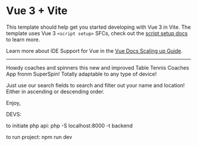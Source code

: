 # Vue 3 + Vite

This template should help get you started developing with Vue 3 in Vite. The template uses Vue 3 `<script setup>` SFCs, check out the [script setup docs](https://v3.vuejs.org/api/sfc-script-setup.html#sfc-script-setup) to learn more.

Learn more about IDE Support for Vue in the [Vue Docs Scaling up Guide](https://vuejs.org/guide/scaling-up/tooling.html#ide-support).

--------------------------------------------------------------------------------------------------------------------------------------------------------------

Howdy coaches and spinners this new and improved Table Tennis Coaches App fronm SuperSpin! Totally adaptable to any type of device! 

Just use our search fields to search and filter out your name and location! Either in ascending or descending order.

Enjoy,

DEVS:

to initiate php api: php -S localhost:8000 -t backend


to run project: npm run dev



